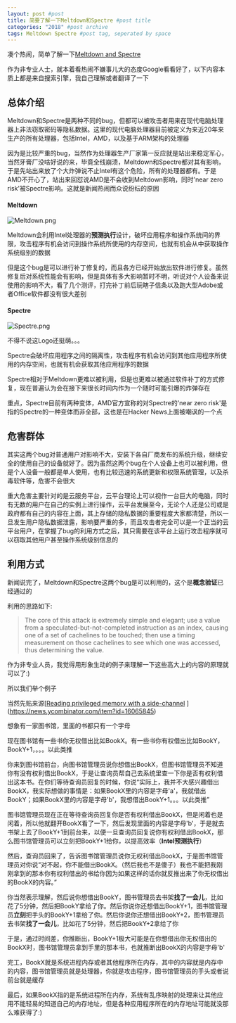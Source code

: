 ```yaml
---
layout: post #post
title: 简要了解一下Meltdown和Spectre #post title
categories: "2018" #post archive
tags: Meltdown Spectre #post tag, seperated by space
---
```



凑个热闹，简单了解一下[Meltdown and Spectre](https://meltdownattack.com/)

作为非专业人士，就本着看热闹不嫌事儿大的态度Google看看好了，以下内容本质上都是来自搜索引擎，我自己理解或者翻译了一下

## 总体介绍
Meltdown和Spectre是两种不同的bug，但都可以被攻击者用来在现代电脑处理器上非法窃取密码等隐私数据。这里的现代电脑处理器目前被定义为来近20年来生产的所有处理器，包括Intel，AMD，以及基于ARM架构的处理器

因为是比较严重的bug，当然作为处理器生产厂家第一反应就是站出来稳定军心，当然牙膏厂没啥好说的来，毕竟全线崩溃，Meltdown和Spectre都对其有影响，于是先站出来放了个大炸弹说不止Intel有这个危险，所有的处理器都有。于是AMD不开心了，站出来回怼说AMD是不会收到Meltdown影响，同时'near zero risk'被Spectre影响。这就是新闻热闹而众说纷纭的原因

#### Meltdown
![Meltdown.png](http://i32.photobucket.com/albums/d1/kenshinsyrup/Kenshinsyrup/2018-01-05/meltdown_zps0qkfzfnc.png)

Meltdown会利用Intel处理器的**预测执行**设计，破坏应用程序和操作系统间的界限，攻击程序有机会访问到操作系统所使用的内存空间，也就有机会从中获取操作系统级别的数据

但是这个bug是可以进行补丁修复的，而且各方已经开始放出软件进行修复。虽然修复后对系统性能会有影响，但是具体有多大影响暂时不明，听说对个人设备来说使用的影响不大，看了几个测评，打完补丁前后玩瞎子信条以及跑大型Adobe或者Office软件都没有很大差别

#### Spectre
![Spectre.png](http://i32.photobucket.com/albums/d1/kenshinsyrup/Kenshinsyrup/2018-01-05/spectre_zpsebzeyy5i.png)

不得不说这Logo还挺萌。。。

Spectre会破坏应用程序之间的隔离性，攻击程序有机会访问到其他应用程序所使用的内存空间，也就有机会获取其他应用程序的数据

Spectre相对于Meltdown更难以被利用，但是也更难以被通过软件补丁的方式修复，现在普遍认为会在接下来很长时间内作为一个随时可能引爆的炸弹存在

重点，Spectre目前有两种变体，AMD官方宣称的对Spectre的'near zero risk'是指的Spectre的一种变体而非全部，这也是在Hacker News上面被嘲讽的一个点

## 危害群体
其实这两个bug对普通用户对影响不大，安装下各自厂商发布的系统升级，继续安全的使用自己的设备就好了。因为虽然这两个bug在个人设备上也可以被利用，但是个人设备一般都是单人使用，也有比较迅速的系统更新和权限系统管理，以及杀毒软件等，危害不会很大

重大危害主要针对的是云服务平台，云平台理论上可以视作一台巨大的电脑，同时有无数的用户在自己的实例上进行操作，云平台发展至今，无论个人还是公司或是政府都有自己的内容在上面，其上存储的隐私数据的重要程度大家都清楚，所以一旦发生用户隐私数据泄露，影响要严重的多，而且攻击者完全可以是一个正当的云平台用户，在掌握了bug的利用方式之后，其只需要在该平台上运行攻击程序就可以窃取其他用户甚至操作系统级别信息的

## 利用方式

新闻说完了，Meltdown和Spectre这两个bug是可以利用的，这个是**概念验证**已经通过的

利用的思路如下:
> The core of this attack is extremely simple and elegant; use a value from a speculated-but-not-completed instruction as an index, causing one of a set of cachelines to be touched; then use a timing measurement on those cachelines to see which one was accessed, thus determining the value.

作为非专业人员，我觉得用形象生动的例子来理解一下这些高大上的内容的原理就可以了:)

所以我们举个例子

当然先贴来源[[Reading privileged memory with a side-channel](https://googleprojectzero.blogspot.com/2018/01/reading-privileged-memory-with-side.html)
](https://news.ycombinator.com/item?id=16065845)

想象有一家图书馆，里面的书都只有一个字母

现在图书馆有一些书你无权借出比如BookX。有一些书你有权借出比如BookY，BookY+1，。。。以此类推

你来到图书馆前台，向图书馆管理员说你想借出BookX，但图书馆管理员不知道你有没有权利借出BookX，于是让查询员帮自己去系统里查一下你是否有权利借出这本书。在你们等待查询员回复的时候，你说“实际上，我并不大感兴趣借出BookX，我实际想做的事情是：如果BookX里的内容是字母'a'，我就借出BookY；如果BookX里的内容是字母'b'，我想借出BookY+1。。。以此类推”

图书馆管理员现在正在等待查询员回复你是否有权利借出BookX，但是闲着也是闲着，所以他就翻开BookX看了一下，然后发现里面的内容是字母'b'，于是就去书架上去了BookY+1到前台来，以便一旦查询员回复说你有权利借出BookX，那么图书馆管理员可以立刻把BookY+1给你，以提高效率（**Intel预测执行**）

然后，查询员回来了，告诉图书馆管理员说你无权利借出BookX，于是图书馆管理员对你说“对不起，你不能借出BookX。（然后我也不是傻子）我也不能把我刚刚拿到的那本你有权利借出的书给你因为如果这样的话你就反推出来了你无权借出的BookX的内容。”

你当然表示理解，然后说你想借出BookY，图书管理员去书架**找了一会儿**，比如花了5分钟，然后把BookY拿给了你。然后你说你还想借出BookY+1，图书馆管理员**立刻**把手头的BookY+1拿给了你。然后你说你还想借出BookY+2，图书管理员去书架**找了一会儿**，比如花了5分钟，然后把BookY+2拿给了你

于是，通过时间差，你推断出，BookY+1极大可能是在你想借出你无权借出的BookX时，图书馆管理员拿到手里的那本书，也就推断出BookX的内容是字母'b'

完工，BookX就是系统进程内存或者其他程序所在内存，其中的内容就是内存中的内容，图书馆管理员就是处理器，你就是攻击程序，图书馆管理员的手头或者说前台就是缓存

最后，如果BookX指的是系统进程所在内存，系统有乱序映射的处理来让其他应用不能轻易的知道自己的内存地址，但是各种应用程序所在的内存地址可能就没那么难获得了:)


